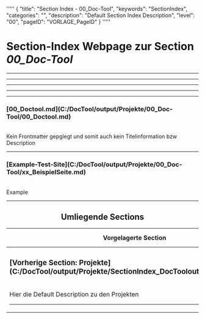 '''''
{
"title": "Section Index - 00_Doc-Tool",
"keywords": "SectionIndex",
"categories": "",
"description": "Default Section Index Description",
"level": "00",
"pageID": "VORLAGE_PageID"
}
'''''


<h1>Section-Index Webpage zur Section <i>00_Doc-Tool</i></h1>

<hr><hr><hr><hr><hr>


<h3>[00_Doctool.md](C:/DocTool/output/Projekte/00_Doc-Tool/00_Doctool.md)</h3><br>Kein Frontmatter gepglegt und somit auch kein Titelinformation bzw Description<hr>


<h3>[Example-Test-Site](C:/DocTool/output/Projekte/00_Doc-Tool/xx_BeispielSeite.md)</h3><br>Example<hr><center><h2>Umliegende Sections</h2><table><thead> <tr> <th>Vorgelagerte Section</th> <th>Nachgelagerte Section</th></tr></thead><tbody><tr><td><h3>[Vorherige Section: Projekte](C:/DocTool/output/Projekte/SectionIndex_DocTooloutputProjekte.html)</h3><br>Hier die Default Description zu den Projekten<hr></td><td>ListeNachgelagerte Sections</td></tr></tbody></table></center>